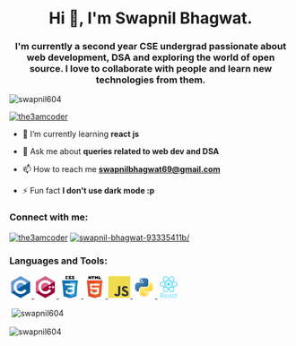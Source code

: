 <h1 align="center">Hi 👋, I'm Swapnil Bhagwat.</h1>
<h3 align="center">I'm currently a second year CSE undergrad passionate about web development, DSA and exploring the world of open source. I love to collaborate with people and learn new technologies from them.</h3>

<p align="left"> <img src="https://komarev.com/ghpvc/?username=swapnil604&label=Profile%20views&color=0e75b6&style=flat" alt="swapnil604" /> </p>

<p align="left"> <a href="https://twitter.com/the3amcoder" target="blank"><img src="https://img.shields.io/twitter/follow/the3amcoder?logo=twitter&style=for-the-badge" alt="the3amcoder" /></a> </p>

- 🌱 I’m currently learning **react js**

- 💬 Ask me about **queries related to web dev and DSA**

- 📫 How to reach me **swapnilbhagwat69@gmail.com**

- ⚡ Fun fact **I don't use dark mode :p**

<h3 align="left">Connect with me:</h3>
<p align="left">
<a href="https://twitter.com/the3amcoder" target="blank"><img align="center" src="https://raw.githubusercontent.com/rahuldkjain/github-profile-readme-generator/master/src/images/icons/Social/twitter.svg" alt="the3amcoder" height="30" width="40" /></a>
<a href="https://linkedin.com/in/swapnil-bhagwat-93335411b/" target="blank"><img align="center" src="https://raw.githubusercontent.com/rahuldkjain/github-profile-readme-generator/master/src/images/icons/Social/linked-in-alt.svg" alt="swapnil-bhagwat-93335411b/" height="30" width="40" /></a>
</p>

<h3 align="left">Languages and Tools:</h3>
<p align="left"> <a href="https://www.cprogramming.com/" target="_blank"> <img src="https://raw.githubusercontent.com/devicons/devicon/master/icons/c/c-original.svg" alt="c" width="40" height="40"/> </a> <a href="https://www.w3schools.com/cpp/" target="_blank"> <img src="https://raw.githubusercontent.com/devicons/devicon/master/icons/cplusplus/cplusplus-original.svg" alt="cplusplus" width="40" height="40"/> </a> <a href="https://www.w3schools.com/css/" target="_blank"> <img src="https://raw.githubusercontent.com/devicons/devicon/master/icons/css3/css3-original-wordmark.svg" alt="css3" width="40" height="40"/> </a> <a href="https://www.w3.org/html/" target="_blank"> <img src="https://raw.githubusercontent.com/devicons/devicon/master/icons/html5/html5-original-wordmark.svg" alt="html5" width="40" height="40"/> </a> <a href="https://developer.mozilla.org/en-US/docs/Web/JavaScript" target="_blank"> <img src="https://raw.githubusercontent.com/devicons/devicon/master/icons/javascript/javascript-original.svg" alt="javascript" width="40" height="40"/> </a> <a href="https://www.python.org" target="_blank"> <img src="https://raw.githubusercontent.com/devicons/devicon/master/icons/python/python-original.svg" alt="python" width="40" height="40"/> </a> <a href="https://reactjs.org/" target="_blank"> <img src="https://raw.githubusercontent.com/devicons/devicon/master/icons/react/react-original-wordmark.svg" alt="react" width="40" height="40"/> </a> </p>

<p>&nbsp;<img align="center" src="https://github-readme-stats.vercel.app/api?username=swapnil604&show_icons=true&title_color=000000&locale=en" alt="swapnil604" /></p>

<p><img align="center" src="https://github-readme-streak-stats.herokuapp.com/?user=swapnil604&" alt="swapnil604" /></p>

